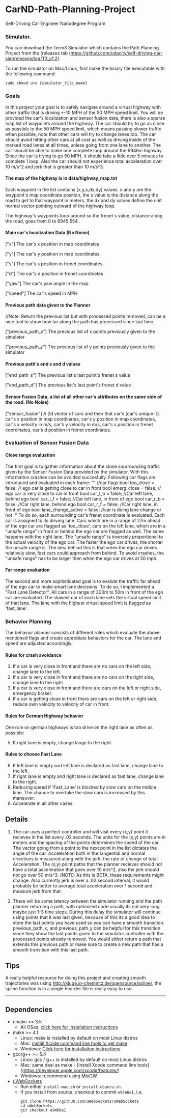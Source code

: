 # CarND-Path-Planning-Project
Self-Driving Car Engineer Nanodegree Program
   
### Simulator.
You can download the Term3 Simulator which contains the Path Planning Project from the [releases tab (https://github.com/udacity/self-driving-car-sim/releases/tag/T3_v1.2).  

To run the simulator on Mac/Linux, first make the binary file executable with the following command:
```shell
sudo chmod u+x {simulator_file_name}
```

### Goals
In this project your goal is to safely navigate around a virtual highway with other traffic that is driving +-10 MPH of the 50 MPH speed limit. You will be provided the car's localization and sensor fusion data, there is also a sparse map list of waypoints around the highway. The car should try to go as close as possible to the 50 MPH speed limit, which means passing slower traffic when possible, note that other cars will try to change lanes too. The car should avoid hitting other cars at all cost as well as driving inside of the marked road lanes at all times, unless going from one lane to another. The car should be able to make one complete loop around the 6946m highway. Since the car is trying to go 50 MPH, it should take a little over 5 minutes to complete 1 loop. Also the car should not experience total acceleration over 10 m/s^2 and jerk that is greater than 10 m/s^3.

#### The map of the highway is in data/highway_map.txt
Each waypoint in the list contains  [x,y,s,dx,dy] values. x and y are the waypoint's map coordinate position, the s value is the distance along the road to get to that waypoint in meters, the dx and dy values define the unit normal vector pointing outward of the highway loop.

The highway's waypoints loop around so the frenet s value, distance along the road, goes from 0 to 6945.554.

#### Main car's localization Data (No Noise)

["x"] The car's x position in map coordinates

["y"] The car's y position in map coordinates

["s"] The car's s position in frenet coordinates

["d"] The car's d position in frenet coordinates

["yaw"] The car's yaw angle in the map

["speed"] The car's speed in MPH

#### Previous path data given to the Planner

//Note: Return the previous list but with processed points removed, can be a nice tool to show how far along
the path has processed since last time. 

["previous_path_x"] The previous list of x points previously given to the simulator

["previous_path_y"] The previous list of y points previously given to the simulator

#### Previous path's end s and d values 

["end_path_s"] The previous list's last point's frenet s value

["end_path_d"] The previous list's last point's frenet d value

#### Sensor Fusion Data, a list of all other car's attributes on the same side of the road. (No Noise)

["sensor_fusion"] A 2d vector of cars and then that car's [car's unique ID, car's x position in map coordinates, car's y position in map coordinates, car's x velocity in m/s, car's y velocity in m/s, car's s position in frenet coordinates, car's d position in frenet coordinates.

### Evaluation of Sensor Fusion Data

#### Close range evaluation
The first goal is to gather information about the close sourrounding traffic given by the Sensor Fusion Data provided by the simulator.
With this information crashes can be avoided succesfully.
Following car flags are introduced and evaluated in each frame:
'''
//car flags
bool too_close = false; // ego car is getting close to car in front
bool emerg_close = false; // ego car is very close to car in front
bool car_l_b = false; //Car left lane, behind ego
bool car_l_f = false; //Car left lane, in front of ego
bool car_r_b = false; //Car right lane, behind ego
bool car_r_f = false; //Car right lane, in front of ego
bool lane_change_active = false; //car is doing lane change or not
'''
To do so, each surrounding car's frenet coordinate is evaluated. Each car is assigned to its driving lane. Cars which are in a range of 27m ahead of the ego car are flagged as 'too_close', cars on the left lane, which are in a "unsafe range" in front or behind the ego car are flagged as well. The same happens with the right lane. The "unsafe range" is inversely proportional to the actual velocity of the ego car. The faster the ego car drives, the shorter the unsafe range is. The idea behind this is that when the ego car drives relatively slow, fast cars could approach from behind. To avoid crashes, the "unsafe range" has to be larger then when the ego car drives at 50 mph.

#### Far range evaluation
The second and more sophisticated goal is to evalute the traffic far ahead of the ego car to make smart lane decisions. To do so, I implemented a "Fast Lane Detector".
All cars in a range of 300m to 50m in front of the ego car are evaluated. The slowest car of each lane sets the virtual speed limit of that lane. The lane with the highest virtual speed limit is flagged as 'fast_lane'.

### Behavior Planning

The behavior planner consists of different rules which evaluate the above mentioned flags and create approbiate behaviors for the car.
The lane and speed are adjusted accordingly.

#### Rules for crash avoidance
1. If a car is very close in front and there are no cars on the left side, change lane to the left.
2. If a car is very close in front and there are no cars on the right side, change lane to the right.
3. If a car is very close in front and there are cars on the left or right side, emergency brake!.
4. If a car is getting close in front there are cars on the left or right side, reduce own velocity to velocity of car in front.
#### Rules for German Highway behavior
One rule on german highways is too drive on the right lane as often as possible:

5. If right lane is empty, change lange to the right.
#### Rules to choose Fast Lane 
6. If left lane is empty and left lane is declared as fast lane, change lane to the left.
7. If right lane is empty and right lane is declared as fast lane, change lane to the right.
8. Reducing speed if 'Fast_Lane' is blocked by slow cars on the middle lane. The chance to overtake the slow cars is increased by this maneuver.
9. Accelerate in all other cases.


 

## Details

1. The car uses a perfect controller and will visit every (x,y) point it recieves in the list every .02 seconds. The units for the (x,y) points are in meters and the spacing of the points determines the speed of the car. The vector going from a point to the next point in the list dictates the angle of the car. Acceleration both in the tangential and normal directions is measured along with the jerk, the rate of change of total Acceleration. The (x,y) point paths that the planner recieves should not have a total acceleration that goes over 10 m/s^2, also the jerk should not go over 50 m/s^3. (NOTE: As this is BETA, these requirements might change. Also currently jerk is over a .02 second interval, it would probably be better to average total acceleration over 1 second and measure jerk from that.

2. There will be some latency between the simulator running and the path planner returning a path, with optimized code usually its not very long maybe just 1-3 time steps. During this delay the simulator will continue using points that it was last given, because of this its a good idea to store the last points you have used so you can have a smooth transition. previous_path_x, and previous_path_y can be helpful for this transition since they show the last points given to the simulator controller with the processed points already removed. You would either return a path that extends this previous path or make sure to create a new path that has a smooth transition with this last path.

## Tips

A really helpful resource for doing this project and creating smooth trajectories was using http://kluge.in-chemnitz.de/opensource/spline/, the spline function is in a single hearder file is really easy to use.

---

## Dependencies

* cmake >= 3.5
  * All OSes: [click here for installation instructions](https://cmake.org/install/)
* make >= 4.1
  * Linux: make is installed by default on most Linux distros
  * Mac: [install Xcode command line tools to get make](https://developer.apple.com/xcode/features/)
  * Windows: [Click here for installation instructions](http://gnuwin32.sourceforge.net/packages/make.htm)
* gcc/g++ >= 5.4
  * Linux: gcc / g++ is installed by default on most Linux distros
  * Mac: same deal as make - [install Xcode command line tools]((https://developer.apple.com/xcode/features/)
  * Windows: recommend using [MinGW](http://www.mingw.org/)
* [uWebSockets](https://github.com/uWebSockets/uWebSockets)
  * Run either `install-mac.sh` or `install-ubuntu.sh`.
  * If you install from source, checkout to commit `e94b6e1`, i.e.
    ```
    git clone https://github.com/uWebSockets/uWebSockets 
    cd uWebSockets
    git checkout e94b6e1
    ```

